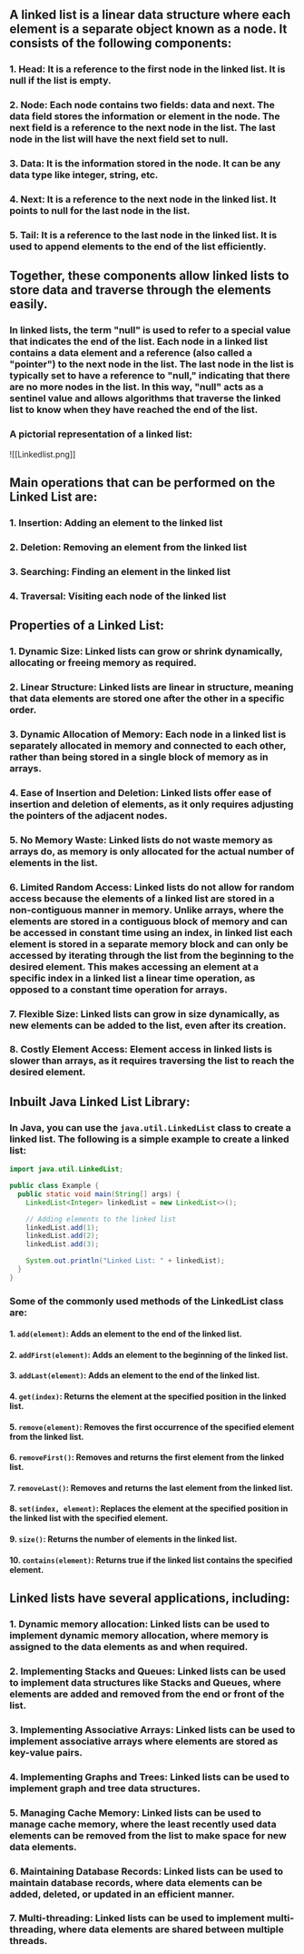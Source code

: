 ## A linked list is a linear data structure where each element is a separate object known as a node. It consists of the following components:

### 1. Head: It is a reference to the first node in the linked list. It is null if the list is empty.

### 2.  Node: Each node contains two fields: data and next. The data field stores the information or element in the node. The next field is a reference to the next node in the list. The last node in the list will have the next field set to null.

### 3. Data: It is the information stored in the node. It can be any data type like integer, string, etc.

### 4. Next: It is a reference to the next node in the linked list. It points to null for the last node in the list.

### 5. Tail: It is a reference to the last node in the linked list. It is used to append elements to the end of the list efficiently.

## Together, these components allow linked lists to store data and traverse through the elements easily.

### In linked lists, the term "null" is used to refer to a special value that indicates the end of the list. Each node in a linked list contains a data element and a reference (also called a "pointer") to the next node in the list. The last node in the list is typically set to have a reference to "null," indicating that there are no more nodes in the list. In this way, "null" acts as a sentinel value and allows algorithms that traverse the linked list to know when they have reached the end of the list.

### A pictorial representation of a linked list:

![[Linkedlist.png]]

## Main operations that can be performed on the Linked List are:

### 1.  Insertion: Adding an element to the linked list
### 2.  Deletion: Removing an element from the linked list
### 3.  Searching: Finding an element in the linked list
### 4.  Traversal: Visiting each node of the linked list

## Properties of a Linked List:

### 1.  Dynamic Size: Linked lists can grow or shrink dynamically, allocating or freeing memory as required.
    
### 2.  Linear Structure: Linked lists are linear in structure, meaning that data elements are stored one after the other in a specific order.
    
### 3.  Dynamic Allocation of Memory: Each node in a linked list is separately allocated in memory and connected to each other, rather than being stored in a single block of memory as in arrays.
    
### 4.  Ease of Insertion and Deletion: Linked lists offer ease of insertion and deletion of elements, as it only requires adjusting the pointers of the adjacent nodes.
    
### 5.  No Memory Waste: Linked lists do not waste memory as arrays do, as memory is only allocated for the actual number of elements in the list.
    
### 6.  Limited Random Access: Linked lists do not allow for random access because the elements of a linked list are stored in a non-contiguous manner in memory. Unlike arrays, where the elements are stored in a contiguous block of memory and can be accessed in constant time using an index, in linked list each element is stored in a separate memory block and can only be accessed by iterating through the list from the beginning to the desired element. This makes accessing an element at a specific index in a linked list a linear time operation, as opposed to a constant time operation for arrays.
    
### 7.  Flexible Size: Linked lists can grow in size dynamically, as new elements can be added to the list, even after its creation.
    
### 8.  Costly Element Access: Element access in linked lists is slower than arrays, as it requires traversing the list to reach the desired element.

## Inbuilt Java Linked List Library:

### In Java, you can use the `java.util.LinkedList` class to create a linked list. The following is a simple example to create a linked list:

```java
import java.util.LinkedList;

public class Example {
  public static void main(String[] args) {
    LinkedList<Integer> linkedList = new LinkedList<>();

    // Adding elements to the linked list
    linkedList.add(1);
    linkedList.add(2);
    linkedList.add(3);

    System.out.println("Linked List: " + linkedList);
  }
}
```

### Some of the commonly used methods of the LinkedList class are:

#### 1.  `add(element)`: Adds an element to the end of the linked list.

#### 2.  `addFirst(element)`: Adds an element to the beginning of the linked list.

#### 3.  `addLast(element)`: Adds an element to the end of the linked list.

#### 4.  `get(index)`: Returns the element at the specified position in the linked list.

#### 5.  `remove(element)`: Removes the first occurrence of the specified element from the linked list.

#### 6.  `removeFirst()`: Removes and returns the first element from the linked list.

#### 7.  `removeLast()`: Removes and returns the last element from the linked list.

#### 8.  `set(index, element)`: Replaces the element at the specified position in the linked list with the specified element.

#### 9.  `size()`: Returns the number of elements in the linked list.

#### 10.  `contains(element)`: Returns true if the linked list contains the specified element. 

## Linked lists have several applications, including:

### 1.  Dynamic memory allocation: Linked lists can be used to implement dynamic memory allocation, where memory is assigned to the data elements as and when required.
    
### 2.  Implementing Stacks and Queues: Linked lists can be used to implement data structures like Stacks and Queues, where elements are added and removed from the end or front of the list.
    
### 3.  Implementing Associative Arrays: Linked lists can be used to implement associative arrays where elements are stored as key-value pairs.
    
### 4.  Implementing Graphs and Trees: Linked lists can be used to implement graph and tree data structures.
    
### 5.  Managing Cache Memory: Linked lists can be used to manage cache memory, where the least recently used data elements can be removed from the list to make space for new data elements.
    
### 6.  Maintaining Database Records: Linked lists can be used to maintain database records, where data elements can be added, deleted, or updated in an efficient manner.
    
### 7.  Multi-threading: Linked lists can be used to implement multi-threading, where data elements are shared between multiple threads.